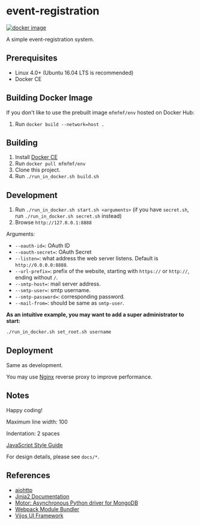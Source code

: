 # event-registration

[![docker image](https://images.microbadger.com/badges/image/mfmfmf/env.svg)](https://microbadger.com/images/mfmfmf/env)

A simple event-registration system.

## Prerequisites

* Linux 4.0+ (Ubuntu 16.04 LTS is recommended)
* Docker CE

## Building Docker Image

If you don't like to use the prebuilt image `mfmfmf/env` hosted on Docker Hub:

1. Run `docker build --network=host .`

## Building

1. Install [Docker CE](https://docs.docker.com/engine/installation/linux/docker-ce/ubuntu/)
2. Run `docker pull mfmfmf/env`
3. Clone this project.
4. Run `./run_in_docker.sh build.sh`

## Development

1. Run `./run_in_docker.sh start.sh <arguments>` (if you have `secret.sh`, run `./run_in_docker.sh secret.sh` instead)
2. Browse `http://127.0.0.1:8888`

Arguments:

- `--oauth-id=`: OAuth ID
- `--oauth-secret=`: OAuth Secret
- `--listen=`: what address the web server listens. Default is `http://0.0.0.0:8888`.
- `--url-prefix=`: prefix of the website, starting with `https://` or `http://`, ending without `/`.
- `--smtp-host=`: mail server address.
- `--smtp-user=`: smtp username.
- `--smtp-password=`: corresponding password.
- `--mail-from=`: should be same as `smtp-user`.

**As an intuitive example, you may want to add a super administrator to start:**

```bash
./run_in_docker.sh set_root.sh username
```

## Deployment

Same as development.

You may use [Nginx](https://nginx.org/) reverse proxy to improve performance.

## Notes

Happy coding!

Maximum line width: 100

Indentation: 2 spaces

[JavaScript Style Guide](https://github.com/airbnb/javascript)

For design details, please see `docs/*`.

## References

* [aiohttp](http://aiohttp.readthedocs.org/en/stable/)
* [Jinja2 Documentation](http://jinja.pocoo.org/docs/)
* [Motor: Asynchronous Python driver for MongoDB](http://motor.readthedocs.org/en/stable/)
* [Webpack Module Bundler](https://webpack.js.org/)
* [Vijos UI Framework](https://github.com/vijos/vj4/tree/master/vj4/ui)
